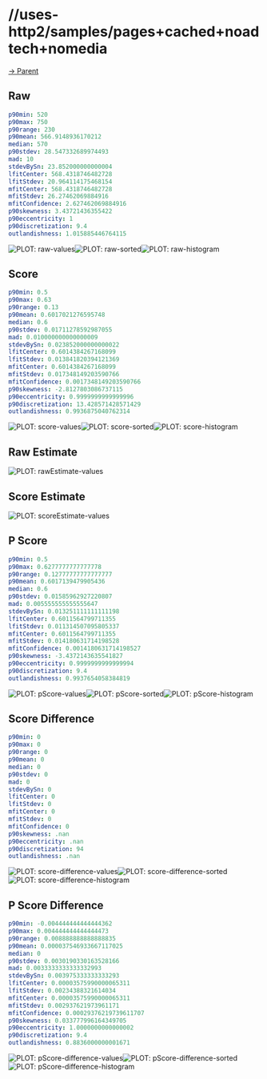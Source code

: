 
# //uses-http2/samples/pages+cached+noadtech+nomedia

[→ Parent](../..)


## Raw


```yaml
p90min: 520
p90max: 750
p90range: 230
p90mean: 566.9148936170212
median: 570
p90stdev: 28.547332689974493
mad: 10
stdevBySn: 23.852000000000004
lfitCenter: 568.4318746482728
lfitStdev: 20.964114175468154
mfitCenter: 568.4318746482728
mfitStdev: 26.27462069884916
mfitConfidence: 2.627462069884916
p90skewness: 3.43721436355422
p90eccentricity: 1
p90discretization: 9.4
outlandishness: 1.015885446764115

```

![PLOT: raw-values](./raw/values.svg)![PLOT: raw-sorted](./raw/sorted.svg)![PLOT: raw-histogram](./raw/histogram.svg)
## Score


```yaml
p90min: 0.5
p90max: 0.63
p90range: 0.13
p90mean: 0.6017021276595748
median: 0.6
p90stdev: 0.01711278592987055
mad: 0.010000000000000009
stdevBySn: 0.023852000000000022
lfitCenter: 0.6014384267168099
lfitStdev: 0.013841820394121369
mfitCenter: 0.6014384267168099
mfitStdev: 0.017348149203590766
mfitConfidence: 0.0017348149203590766
p90skewness: -2.8127803086737115
p90eccentricity: 0.9999999999999996
p90discretization: 13.428571428571429
outlandishness: 0.9936875040762314

```

![PLOT: score-values](./score/values.svg)![PLOT: score-sorted](./score/sorted.svg)![PLOT: score-histogram](./score/histogram.svg)
## Raw Estimate

![PLOT: rawEstimate-values](./rawEstimate/values.svg)
## Score Estimate

![PLOT: scoreEstimate-values](./scoreEstimate/values.svg)
## P Score


```yaml
p90min: 0.5
p90max: 0.6277777777777778
p90range: 0.12777777777777777
p90mean: 0.6017139479905436
median: 0.6
p90stdev: 0.01585962927220807
mad: 0.005555555555555647
stdevBySn: 0.013251111111111198
lfitCenter: 0.6011564799711355
lfitStdev: 0.011314507095805337
mfitCenter: 0.6011564799711355
mfitStdev: 0.014180631714198528
mfitConfidence: 0.0014180631714198527
p90skewness: -3.4372143635541827
p90eccentricity: 0.9999999999999994
p90discretization: 9.4
outlandishness: 0.9937654058384819

```

![PLOT: pScore-values](./pScore/values.svg)![PLOT: pScore-sorted](./pScore/sorted.svg)![PLOT: pScore-histogram](./pScore/histogram.svg)
## Score Difference


```yaml
p90min: 0
p90max: 0
p90range: 0
p90mean: 0
median: 0
p90stdev: 0
mad: 0
stdevBySn: 0
lfitCenter: 0
lfitStdev: 0
mfitCenter: 0
mfitStdev: 0
mfitConfidence: 0
p90skewness: .nan
p90eccentricity: .nan
p90discretization: 94
outlandishness: .nan

```

![PLOT: score-difference-values](./score-difference/values.svg)![PLOT: score-difference-sorted](./score-difference/sorted.svg)![PLOT: score-difference-histogram](./score-difference/histogram.svg)
## P Score Difference


```yaml
p90min: -0.004444444444444362
p90max: 0.004444444444444473
p90range: 0.008888888888888835
p90mean: 0.000037546933667117025
median: 0
p90stdev: 0.0030190330163528166
mad: 0.0033333333333332993
stdevBySn: 0.003975333333333293
lfitCenter: 0.00003575990000065311
lfitStdev: 0.00234388321614034
mfitCenter: 0.00003575990000065311
mfitStdev: 0.002937621973961171
mfitConfidence: 0.00029376219739611707
p90skewness: 0.033777996164349705
p90eccentricity: 1.0000000000000002
p90discretization: 9.4
outlandishness: 0.8836000000001671

```

![PLOT: pScore-difference-values](./pScore-difference/values.svg)![PLOT: pScore-difference-sorted](./pScore-difference/sorted.svg)![PLOT: pScore-difference-histogram](./pScore-difference/histogram.svg)